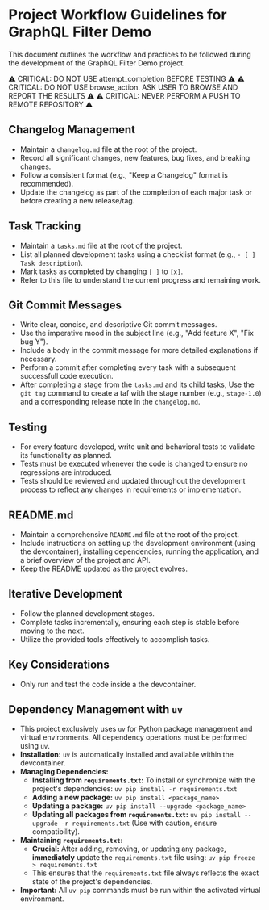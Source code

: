 # Project Workflow Guidelines for GraphQL Filter Demo

This document outlines the workflow and practices to be followed during the development of the GraphQL Filter Demo project.

⚠️ CRITICAL: DO NOT USE attempt_completion BEFORE TESTING ⚠️
⚠️ CRITICAL: DO NOT USE browse_action. ASK USER TO BROWSE AND REPORT THE RESULTS ⚠️
⚠️ CRITICAL: NEVER PERFORM A PUSH TO REMOTE REPOSITORY ⚠️

## Changelog Management

*   Maintain a `changelog.md` file at the root of the project.
*   Record all significant changes, new features, bug fixes, and breaking changes.
*   Follow a consistent format (e.g., "Keep a Changelog" format is recommended).
*   Update the changelog as part of the completion of each major task or before creating a new release/tag.

## Task Tracking

*   Maintain a `tasks.md` file at the root of the project.
*   List all planned development tasks using a checklist format (e.g., `- [ ] Task description`).
*   Mark tasks as completed by changing `[ ]` to `[x]`.
*   Refer to this file to understand the current progress and remaining work.

## Git Commit Messages

*   Write clear, concise, and descriptive Git commit messages.
*   Use the imperative mood in the subject line (e.g., "Add feature X", "Fix bug Y").
*   Include a body in the commit message for more detailed explanations if necessary.
*   Perform a commit after completing every task with a subsequent successfull code execution.
*   After completing a stage from the `tasks.md` and its child tasks, Use the `git tag` command to create a taf with the stage number (e.g., `stage-1.0`) and a corresponding release note in the `changelog.md`.

## Testing

*   For every feature developed, write unit and behavioral tests to validate its functionality as planned.
*   Tests must be executed whenever the code is changed to ensure no regressions are introduced.
*   Tests should be reviewed and updated throughout the development process to reflect any changes in requirements or implementation.

## README.md

*   Maintain a comprehensive `README.md` file at the root of the project.
*   Include instructions on setting up the development environment (using the devcontainer), installing dependencies, running the application, and a brief overview of the project and API.
*   Keep the README updated as the project evolves.

## Iterative Development

*   Follow the planned development stages.
*   Complete tasks incrementally, ensuring each step is stable before moving to the next.
*   Utilize the provided tools effectively to accomplish tasks.

## Key Considerations

- Only run and test the code inside a the devcontainer.

## Dependency Management with `uv`

*   This project exclusively uses `uv` for Python package management and virtual environments. All dependency operations must be performed using `uv`.
*   **Installation:** `uv` is automatically installed and available within the devcontainer.
*   **Managing Dependencies:**
    *   **Installing from `requirements.txt`:** To install or synchronize with the project's dependencies: `uv pip install -r requirements.txt`
    *   **Adding a new package:** `uv pip install <package_name>`
    *   **Updating a package:** `uv pip install --upgrade <package_name>`
    *   **Updating all packages from `requirements.txt`:** `uv pip install --upgrade -r requirements.txt` (Use with caution, ensure compatibility).
*   **Maintaining `requirements.txt`:**
    *   **Crucial:** After adding, removing, or updating any package, **immediately** update the `requirements.txt` file using: `uv pip freeze > requirements.txt`
    *   This ensures that the `requirements.txt` file always reflects the exact state of the project's dependencies.
*   **Important:** All `uv pip` commands must be run within the activated virtual environment.
